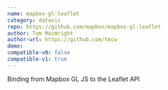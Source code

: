 ```yaml
---
name: mapbox-gl-leaflet
category: dataviz
repo: https://github.com/mapbox/mapbox-gl-leaflet
author: Tom MacWright
author-url: https://github.com/tmcw
demo: 
compatible-v0: false
compatible-v1: true
---
```


Binding from Mapbox GL JS to the Leaflet API

